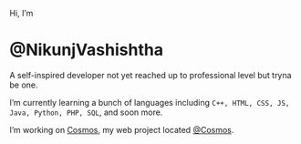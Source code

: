 Hi, I’m
# @NikunjVashishtha

A self-inspired developer not yet reached up to professional level but tryna be one.

I’m currently learning a bunch of languages including `C++, HTML, CSS, JS, Java, Python, PHP, SQL`, and soon more.

I’m working on [Cosmos](), my web project located [@Cosmos](https://cosmos-in.web.app).

<!---
NikunjVashishtha/NikunjVashishtha is a ✨ special ✨ repository because its `README.md` (this file) appears on your GitHub profile.
You can click the Preview link to take a look at your changes.
--->
